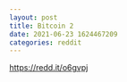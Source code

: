 ```yaml
--- 
layout: post 
title: Bitcoin 2 
date: 2021-06-23 1624467209 
categories: reddit 
--- 
```

https://redd.it/o6gvpj